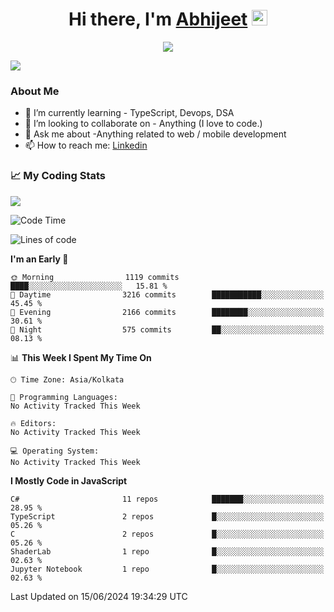 <div align="center">
   <h1>Hi there, I'm <a href="">Abhijeet</a> <img src="https://media.giphy.com/media/hvRJCLFzcasrR4ia7z/giphy.gif" width="25px"> </h1>
   
   
   <img src="https://pronoun.cyou/x/y?subject=He&object=Him&height=20"> 
</div>

![](https://komarev.com/ghpvc/?username=abhijeetsingh-22)

<h3>About Me </h3>

<!-- - 🔭 I’m currently working on - My engineering Capstone Project -->
- 🌱 I’m currently learning - TypeScript, Devops, DSA
- 👯 I’m looking to collaborate on - Anything (I love to code.)
- 💬 Ask me about -Anything related to web / mobile development
- 📫 How to reach me: [Linkedin](https://www.linkedin.com/in/amabhijeet/)

### &#128200; My Coding Stats

<img align="center" src="https://github-readme-stats.vercel.app/api?username=abhijeetsingh-22&count_private=true&show_icons=true&theme=default&hide=stars" />

<!--START_SECTION:waka-->
![Code Time](http://img.shields.io/badge/Code%20Time-463%20hrs%2033%20mins-blue)

![Lines of code](https://img.shields.io/badge/From%20Hello%20World%20I%27ve%20Written-44.0%20million%20lines%20of%20code-blue)

**I'm an Early 🐤** 

```text
🌞 Morning                1119 commits        ████░░░░░░░░░░░░░░░░░░░░░   15.81 % 
🌆 Daytime                3216 commits        ███████████░░░░░░░░░░░░░░   45.45 % 
🌃 Evening                2166 commits        ████████░░░░░░░░░░░░░░░░░   30.61 % 
🌙 Night                  575 commits         ██░░░░░░░░░░░░░░░░░░░░░░░   08.13 % 
```


📊 **This Week I Spent My Time On** 

```text
🕑︎ Time Zone: Asia/Kolkata

💬 Programming Languages: 
No Activity Tracked This Week

🔥 Editors: 
No Activity Tracked This Week

💻 Operating System: 
No Activity Tracked This Week
```

**I Mostly Code in JavaScript** 

```text
C#                       11 repos            ███████░░░░░░░░░░░░░░░░░░   28.95 % 
TypeScript               2 repos             █░░░░░░░░░░░░░░░░░░░░░░░░   05.26 % 
C                        2 repos             █░░░░░░░░░░░░░░░░░░░░░░░░   05.26 % 
ShaderLab                1 repo              █░░░░░░░░░░░░░░░░░░░░░░░░   02.63 % 
Jupyter Notebook         1 repo              █░░░░░░░░░░░░░░░░░░░░░░░░   02.63 % 
```




 Last Updated on 15/06/2024 19:34:29 UTC
<!--END_SECTION:waka-->
